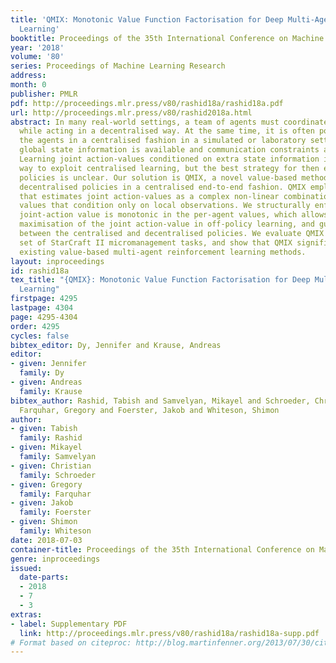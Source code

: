 ```yaml
---
title: 'QMIX: Monotonic Value Function Factorisation for Deep Multi-Agent Reinforcement
  Learning'
booktitle: Proceedings of the 35th International Conference on Machine Learning
year: '2018'
volume: '80'
series: Proceedings of Machine Learning Research
address: 
month: 0
publisher: PMLR
pdf: http://proceedings.mlr.press/v80/rashid18a/rashid18a.pdf
url: http://proceedings.mlr.press/v80/rashid2018a.html
abstract: In many real-world settings, a team of agents must coordinate their behaviour
  while acting in a decentralised way. At the same time, it is often possible to train
  the agents in a centralised fashion in a simulated or laboratory setting, where
  global state information is available and communication constraints are lifted.
  Learning joint action-values conditioned on extra state information is an attractive
  way to exploit centralised learning, but the best strategy for then extracting decentralised
  policies is unclear. Our solution is QMIX, a novel value-based method that can train
  decentralised policies in a centralised end-to-end fashion. QMIX employs a network
  that estimates joint action-values as a complex non-linear combination of per-agent
  values that condition only on local observations. We structurally enforce that the
  joint-action value is monotonic in the per-agent values, which allows tractable
  maximisation of the joint action-value in off-policy learning, and guarantees consistency
  between the centralised and decentralised policies. We evaluate QMIX on a challenging
  set of StarCraft II micromanagement tasks, and show that QMIX significantly outperforms
  existing value-based multi-agent reinforcement learning methods.
layout: inproceedings
id: rashid18a
tex_title: "{QMIX}: Monotonic Value Function Factorisation for Deep Multi-Agent Reinforcement
  Learning"
firstpage: 4295
lastpage: 4304
page: 4295-4304
order: 4295
cycles: false
bibtex_editor: Dy, Jennifer and Krause, Andreas
editor:
- given: Jennifer
  family: Dy
- given: Andreas
  family: Krause
bibtex_author: Rashid, Tabish and Samvelyan, Mikayel and Schroeder, Christian and
  Farquhar, Gregory and Foerster, Jakob and Whiteson, Shimon
author:
- given: Tabish
  family: Rashid
- given: Mikayel
  family: Samvelyan
- given: Christian
  family: Schroeder
- given: Gregory
  family: Farquhar
- given: Jakob
  family: Foerster
- given: Shimon
  family: Whiteson
date: 2018-07-03
container-title: Proceedings of the 35th International Conference on Machine Learning
genre: inproceedings
issued:
  date-parts:
  - 2018
  - 7
  - 3
extras:
- label: Supplementary PDF
  link: http://proceedings.mlr.press/v80/rashid18a/rashid18a-supp.pdf
# Format based on citeproc: http://blog.martinfenner.org/2013/07/30/citeproc-yaml-for-bibliographies/
---
```

